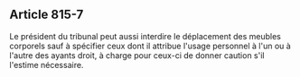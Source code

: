 Article 815-7
----
Le président du tribunal peut aussi interdire le déplacement des meubles
corporels sauf à spécifier ceux dont il attribue l'usage personnel à l'un ou à
l'autre des ayants droit, à charge pour ceux-ci de donner caution s'il l'estime
nécessaire.
